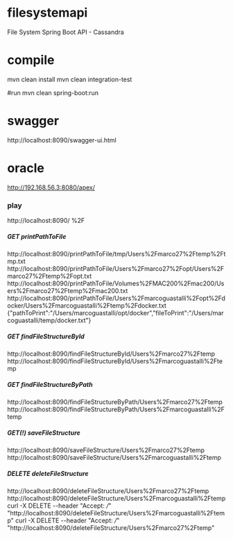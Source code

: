 # filesystemapi
File System Spring Boot API - Cassandra

# compile
mvn clean install
mvn clean integration-test

#run
mvn clean spring-boot:run

# swagger
http://localhost:8090/swagger-ui.html

# oracle
http://192.168.56.3:8080/apex/

### play
http://localhost:8090/
%2F

##### GET printPathToFile
http://localhost:8090/printPathToFile/tmp/Users%2Fmarco27%2Ftemp%2Ftmp.txt
http://localhost:8090/printPathToFile/Users%2Fmarco27%2Fopt/Users%2Fmarco27%2Ftemp%2Fopt.txt
http://localhost:8090/printPathToFile/Volumes%2FMAC200%2Fmac200/Users%2Fmarco27%2Ftemp%2Fmac200.txt
http://localhost:8090/printPathToFile/Users%2Fmarcoguastalli%2Fopt%2Fdocker/Users%2Fmarcoguastalli%2Ftemp%2Fdocker.txt
{"pathToPrint":"/Users/marcoguastalli/opt/docker","fileToPrint":"/Users/marcoguastalli/temp/docker.txt"}

##### GET findFileStructureById
http://localhost:8090/findFileStructureById/Users%2Fmarco27%2Ftemp
http://localhost:8090/findFileStructureById/Users%2Fmarcoguastalli%2Ftemp

##### GET findFileStructureByPath
http://localhost:8090/findFileStructureByPath/Users%2Fmarco27%2Ftemp
http://localhost:8090/findFileStructureByPath/Users%2Fmarcoguastalli%2Ftemp

##### GET(!) saveFileStructure
http://localhost:8090/saveFileStructure/Users%2Fmarco27%2Ftemp
http://localhost:8090/saveFileStructure/Users%2Fmarcoguastalli%2Ftemp

##### DELETE deleteFileStructure
http://localhost:8090/deleteFileStructure/Users%2Fmarco27%2Ftemp
http://localhost:8090/deleteFileStructure/Users%2Fmarcoguastalli%2Ftemp
curl -X DELETE --header "Accept: */*" "http://localhost:8090/deleteFileStructure/Users%2Fmarcoguastalli%2Ftemp"
curl -X DELETE --header "Accept: */*" "http://localhost:8090/deleteFileStructure/Users%2Fmarco27%2Ftemp"
